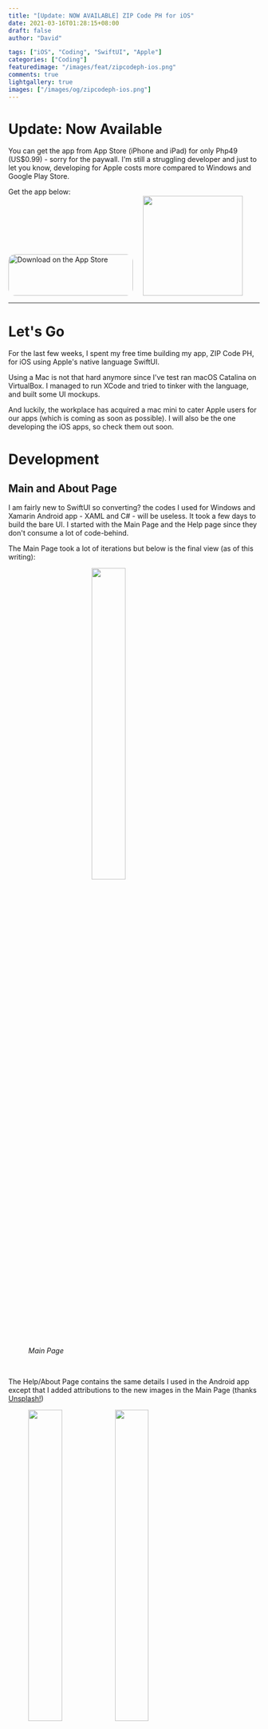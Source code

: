 ```yaml
---
title: "[Update: NOW AVAILABLE] ZIP Code PH for iOS"
date: 2021-03-16T01:28:15+08:00
draft: false
author: "David"

tags: ["iOS", "Coding", "SwiftUI", "Apple"]
categories: ["Coding"]
featuredimage: "/images/feat/zipcodeph-ios.png"
comments: true
lightgallery: true
images: ["/images/og/zipcodeph-ios.png"]
---
```


# Update: Now Available

You can get the app from App Store (iPhone and iPad) for only Php49 (US$0.99) - sorry for the paywall. I'm still a struggling developer and just to let you know, developing for Apple costs more compared to Windows and Google Play Store.

Get the app below: <br/>
<a href="https://apps.apple.com/us/app/zip-code-ph/id1555921863?itsct=apps_box&amp;itscg=30200" style="display: inline-block; overflow: hidden; border-radius: 13px; width: 250px; height: 83px;"><img src="https://tools.applemediaservices.com/api/badges/download-on-the-app-store/black/en-us?size=250x83&amp;releaseDate=1615766400&h=60d62bace1ec567408893f9085310f3c" alt="Download on the App Store" style="border-radius: 13px; width: 250px; height: 83px;"></a><img src="https://tools-qr-production.s3.amazonaws.com/output/apple-toolbox/a1b53b4233734ce37673d9f70803db74/47cd37c9-fb35-4a15-b8b8-958219968ea0.png" width="200px" style="display: inline-block;margin-left: 20px;">

<hr/>

# Let's Go

For the last few weeks, I spent my free time building my app, ZIP Code PH, for iOS using Apple's native language SwiftUI.

Using a Mac is not that hard anymore since I've test ran macOS Catalina on VirtualBox. I managed to run XCode and tried to tinker with the language, and built some UI mockups.

And luckily, the workplace has acquired a mac mini to cater Apple users for our apps (which is coming as soon as possible). I will also be the one developing the iOS apps, so check them out soon.

# Development

## Main and About Page

I am fairly new to SwiftUI so converting? the codes I used for Windows and Xamarin Android app - XAML and C# - will be useless. It took a few days to build the bare UI. I started with the Main Page and the Help page since they don't consume a lot of code-behind.

The Main Page took a lot of iterations but below is the final view (as of this writing):

<figure class="image">
<img src="/images/03-21/zipcodeph-ios/mainpage.png" style="display:block;margin-left:auto;margin-right:auto;width:40%;">
<figcaption><em>Main Page</em></figcaption>
</figure>
<br/>

The Help/About Page contains the same details I used in the Android app except that I added attributions to the new images in the Main Page (thanks <a href="https://unsplash.com/" target="_blank">Unsplash!</a>)

<figure class="image">
<img src="/images/03-21/zipcodeph-ios/about-1.png" style="display:inline;margin-left:auto;margin-right:auto;width:40%;">
<img src="/images/03-21/zipcodeph-ios/about-2.png" style="display:inline;margin-left:auto;margin-right:auto;width:40%;">
<figcaption><em>Help & About Page</em></figcaption>
</figure>
<br/>

## Search Page

Next up is the Search Page, I coded this before the menus since the code-behind logic is much simpler since we will use all the zip codes instead of filtering them to areas.

I didn't explorer SwiftUI that much but I found this code to build the Search bar iOS-style:

<figure class="image">
<img src="/images/03-21/zipcodeph-ios/searchbar.png" style="display:inline;margin-left:auto;margin-right:auto;width:60%;">
<figcaption><em>iOS Search Bar</em></figcaption>
</figure>
<br/>

```swift
HStack {
    TextField("Search ZIP Code PH", text: $text)
        .padding(7)
        .padding(.horizontal, 25)
        .background(Color(.systemGray6))
        .cornerRadius(8)
        .overlay(
            HStack {
                Image(systemName: "magnifyingglass")
                    .foregroundColor(.gray)
                    .frame(minWidth: 0, maxWidth: .infinity, alignment: .leading)
                    .padding(.leading, 8)

                if isEditing && !self.text.isEmpty {
                    Button(action: {
                        self.text = ""
                    }) {
                        Image(systemName: "multiply.circle.fill")
                            .foregroundColor(.gray)
                            .padding(.trailing, 8)
                    }
                }
            }
        )
        .padding(.horizontal, 20)
        .onTapGesture {
            self.isEditing = true
        }

    if isEditing {
        Button(action: {
            print(self.$text)
            self.isEditing = false
            self.text = ""
            // Dismiss the keyboard
            UIApplication.shared.sendAction(#selector(UIResponder.resignFirstResponder), to: nil, from: nil, for: nil)
        }) {
            Text("Cancel")
        }
        .padding(.leading, -10)
        .padding(.trailing, 10)
        .transition(.move(edge: .trailing))
        .animation(.easeInOut)
    }
}
```

<br/>
<video muted width="280" controls style="display:block;margin-left:auto;margin-right:auto;">
  <source src="/videos/03-21/zipcodeph-ios/searchpage.mp4" type="video/mp4">
</video>
<br/>

I spent a few times making the search (filtering) logic work the way I wanted that I almost gave up with SwiftUI programming 😅

## Menu and Area List Page

After understanding the filtering code while developing the Search Page, it is time to code the Menu and Area pages. The UI looks a lot like the Android counterpart but the built-in Title style for iOS makes the UI better by collapsing the title to inline when scrolled. This is how it looks like on version 1.0.4

<figure class="image">
<img src="/images/03-21/zipcodeph-ios/area.png" style="display:inline;margin-left:auto;margin-right:auto;width:40%;">
<figcaption><em>City and Area Pages</em></figcaption>
</figure>
<br/>

## Favorites

Now the challenge begins, how to implement favorites - saving and loading data - while making the UI flexible when an item is added to favorites.

After more than a week of mind-bending development, I made it to work with the help of stackoverflow 😅. (Every developer use it, right? Right?)

<video muted width="280" controls style="display:block;margin-left:auto;margin-right:auto;">
  <source src="/videos/03-21/zipcodeph-ios/favorite.mp4" type="video/mp4">
</video>
<br/>

# Showcase

Below are the app showcase which you can see on the App Store as soon as the app is available

<style>

div#gallery-zipcodephios {
   display: flex;
    flex-wrap: wrap;
    justify-content: center;
}

div#gallery-zipcodephios a {
  width: 20%;
  margin: 5px;
}

</style>

<div id="gallery-zipcodephios">
{{< figure src="/images/03-21/zipcodeph-ios/gallery/color-mode.png" alt="Light and Dark Mode" >}}
{{< figure src="/images/03-21/zipcodeph-ios/gallery/favorites.png" alt="Favorites Page" >}}
{{< figure src="/images/03-21/zipcodeph-ios/gallery/search.png" alt="Search Page" >}}
{{< figure src="/images/03-21/zipcodeph-ios/gallery/trivia.png" alt="Trivias" >}}
{{< figure src="/images/03-21/zipcodeph-ios/gallery/ncr-and-luzon.png" alt="NCR and Luzon" >}}
{{< figure src="/images/03-21/zipcodeph-ios/gallery/visayas.png" alt="Visayas" >}}
{{< figure src="/images/03-21/zipcodeph-ios/gallery/mindanao.png" alt="Mindanao" >}}
</div>

# (Now Available) You Can Get it Soon

<a href="https://apple.co/3lrnrBO" target="_blank">Get the app</a>

The app can be tested and I will share the TestFlight link soon. I am still fixing some minor issues and will announce the availability on a new blog post.

For the meantime, the app is still available for Android and Windows 10.

You can check the blog posts here for the download links:
<br/>
<a href="/zipcodeph-android-dark-mode/">ZIP Code PH for Android gets Dark Mode
</a>
<br/>
<a href="/zipcodeph-new-ui/">ZIP Code PH Gets Refreshed UI</a>
